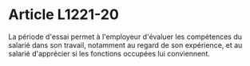 # Article L1221-20

La période d'essai permet à l'employeur d'évaluer les compétences du salarié dans son travail, notamment au regard de son expérience, et au salarié d'apprécier si les fonctions occupées lui conviennent.